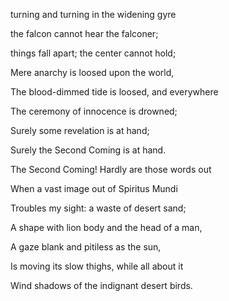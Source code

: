 turning and turning in the widening gyre

the falcon cannot hear the falconer;

things fall apart; the center cannot hold;

Mere anarchy is loosed upon the world,

The blood-dimmed tide is loosed, and everywhere

The ceremony of innocence is drowned;

Surely some revelation is at hand;


Surely the Second Coming is at hand.
    
The Second Coming! Hardly are those words out

When a vast image out of Spiritus Mundi

Troubles my sight: a waste of desert sand;

A shape with lion body and the head of a man,

A gaze blank and pitiless as the sun,

Is moving its slow thighs, while all about it

Wind shadows of the indignant desert birds. 
